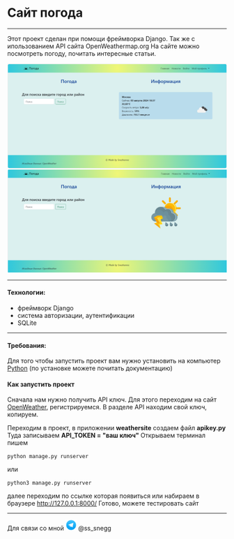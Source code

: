# Сайт погода
---
Этот проект сделан при помощи фреймворка Django. Так же с ипользованием API сайта OpenWeathermap.org
На сайте можно посмотреть погоду, почитать интересные статьи.
<div> <img class="screen" src="./screenshots_readme/screen1.png">
<img class="screen" src="./screenshots_readme/screen2.png">
</div>

***
#### Технологии:
- фреймворк Django
- система авторизации, аутентификации
- SQLite 

***

#### Требования:
Для того чтобы запустить проект вам нужно установить на компьютер [Python](www.python.org) (по установке можете почитать документацию) 

#### Как запустить проект
Сначала нам нужно получить API ключ. Для этого переходим на сайт [OpenWeather](openweathermap.org), регистрируемся. В разделе API находим свой ключ, копируем.

Переходим в проект, в приложении **weathersite** создаем файл **apikey.py**
Туда записываем **API_TOKEN = "ваш ключ"**
Открываем терминал пишем

```
python manage.py runserver
```
или
```
python3 manage.py runserver
```

далее переходим по ссылке которая появиться или набираем в браузере http://127.0.0.1:8000/
Готово, можете тестировать сайт

---

<div>
Для связи со мной
<img class="tg" src="./screenshots_readme/tg.png" height="25"> @ss_snegg
</div>